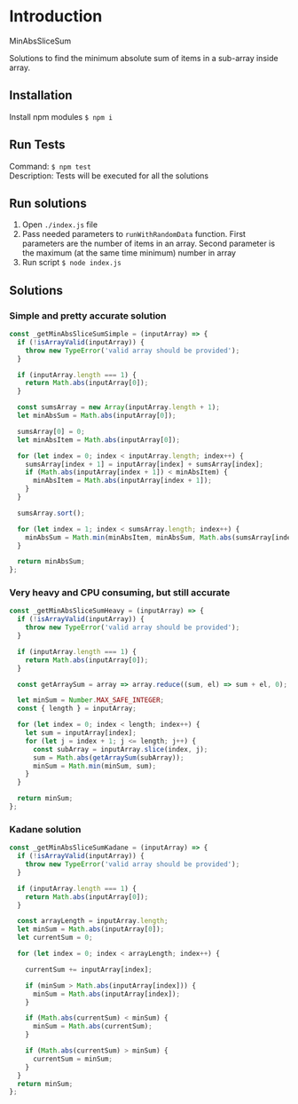 # Introduction

MinAbsSliceSum <br>

Solutions to find the minimum absolute sum of items in a sub-array inside array.


## Installation

Install npm modules `$ npm i`


## Run Tests

Command: `$ npm test` <br>
Description: Tests will be executed for all the solutions


## Run solutions

1. Open `./index.js` file
2. Pass needed parameters to `runWithRandomData` function. First parameters are the number of items in an array. Second parameter is the maximum (at the same time minimum) number in array
3. Run script `$ node index.js`


## Solutions


### Simple and pretty accurate solution

```javascript
const _getMinAbsSliceSumSimple = (inputArray) => {
  if (!isArrayValid(inputArray)) {
    throw new TypeError('valid array should be provided');
  }

  if (inputArray.length === 1) {
    return Math.abs(inputArray[0]);
  }

  const sumsArray = new Array(inputArray.length + 1);
  let minAbsSum = Math.abs(inputArray[0]);

  sumsArray[0] = 0;
  let minAbsItem = Math.abs(inputArray[0]);

  for (let index = 0; index < inputArray.length; index++) {
    sumsArray[index + 1] = inputArray[index] + sumsArray[index];
    if (Math.abs(inputArray[index + 1]) < minAbsItem) {
      minAbsItem = Math.abs(inputArray[index + 1]);
    }
  }

  sumsArray.sort();

  for (let index = 1; index < sumsArray.length; index++) {
    minAbsSum = Math.min(minAbsItem, minAbsSum, Math.abs(sumsArray[index] - sumsArray[index - 1]));
  }

  return minAbsSum;
};
```


### Very heavy and CPU consuming, but still accurate

```javascript
const _getMinAbsSliceSumHeavy = (inputArray) => {
  if (!isArrayValid(inputArray)) {
    throw new TypeError('valid array should be provided');
  }

  if (inputArray.length === 1) {
    return Math.abs(inputArray[0]);
  }

  const getArraySum = array => array.reduce((sum, el) => sum + el, 0);

  let minSum = Number.MAX_SAFE_INTEGER;
  const { length } = inputArray;

  for (let index = 0; index < length; index++) {
    let sum = inputArray[index];
    for (let j = index + 1; j <= length; j++) {
      const subArray = inputArray.slice(index, j);
      sum = Math.abs(getArraySum(subArray));
      minSum = Math.min(minSum, sum);
    }
  }

  return minSum;
};
```


### Kadane solution

```javascript
const _getMinAbsSliceSumKadane = (inputArray) => {
  if (!isArrayValid(inputArray)) {
    throw new TypeError('valid array should be provided');
  }

  if (inputArray.length === 1) {
    return Math.abs(inputArray[0]);
  }

  const arrayLength = inputArray.length;
  let minSum = Math.abs(inputArray[0]);
  let currentSum = 0;

  for (let index = 0; index < arrayLength; index++) {

    currentSum += inputArray[index];

    if (minSum > Math.abs(inputArray[index])) {
      minSum = Math.abs(inputArray[index]);
    }

    if (Math.abs(currentSum) < minSum) {
      minSum = Math.abs(currentSum);
    }

    if (Math.abs(currentSum) > minSum) {
      currentSum = minSum;
    }
  }
  return minSum;
};
```